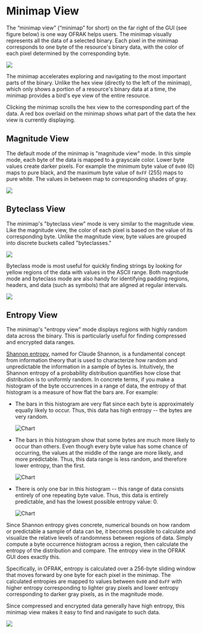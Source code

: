# Minimap View

The “minimap view” (“minimap” for short) on the far right of the GUI (see
figure below) is one way OFRAK helps users. The minimap visually represents all
the data of a selected binary. Each pixel in the minimap corresponds to one
byte of the resource's binary data, with the color of each pixel determined by
the corresponding byte.

![](assets/image4.png)

The minimap accelerates exploring and navigating to the most important parts of
the binary. Unlike the hex view (directly to the left of the minimap), which
only shows a portion of a resource's binary data at a time, the minimap
provides a bird's eye view of the entire resource. 

Clicking the minimap scrolls the hex view to the corresponding part of the
data. A red box overlaid on the minimap shows what part of the data the hex
view is currently displaying.

## Magnitude View

The default mode of the minimap is "magnitude view" mode. In this simple mode,
each byte of the data is mapped to a grayscale color. Lower byte values create
darker pixels. For example the minimum byte value of `0x00` (0) maps to pure
black, and the maximum byte value of `0xFF` (255) maps to pure white. The
values in between map to corresponding shades of gray.

![](assets/image6.png)

## Byteclass View

The minimap's "byteclass view" mode is very similar to the magnitude view. Like
the magnitude view, the color of each pixel is based on the value of its
corresponding byte. Unlike the magnitude view, byte values are grouped into
discrete buckets called "byteclasses."

![](assets/image7.png)

Byteclass mode is most useful for quickly finding strings by looking for yellow
regions of the data with values in the ASCII range. Both magnitude mode and
byteclass mode are also handy for identifying padding regions, headers, and
data (such as symbols) that are aligned at regular intervals.

![](assets/image5.png)

## Entropy View 

The minimap's "entropy view" mode displays regions with highly random data
across the binary. This is particularly useful for finding compressed and
encrypted data ranges.

[Shannon entropy](https://en.wikipedia.org/wiki/Entropy_(information_theory)),
named for Claude Shannon, is a fundamental concept from information theory that
is used to characterize how random and unpredictable the information in a
sample of bytes is. Intuitively, the Shannon entropy of a probability
distribution quantifies how close that distribution is to uniformly random. In
concrete terms, if you make a histogram of the byte occurrences in a range of
data, the entropy of that histogram is a measure of how flat the bars are. For
example:

- The bars in this histogram are very flat since each byte is approximately
  equally likely to occur. Thus, this data has high entropy -- the bytes are
  very random.

  ![Chart](assets/image2.png)

- The bars in this histogram show that some bytes are much more likely to occur
  than others. Even though every byte value has some chance of occurring, the
  values at the middle of the range are more likely, and more predictable.
  Thus, this data range is less random, and therefore lower entropy, than the
  first.

  ![Chart](assets/image1.png)

- There is only one bar in this histogram -- this range of data consists
  entirely of one repeating byte value. Thus, this data is entirely
  predictable, and has the lowest possible entropy value: 0.

  ![Chart](assets/image3.png)

Since Shannon entropy gives concrete, numerical bounds on how random or
predictable a sample of data can be, it becomes possible to calculate and
visualize the relative levels of randomness between regions of data. Simply
compute a byte occurrence histogram across a region, then calculate the entropy
of the distribution and compare. The entropy view in the OFRAK GUI does exactly
this.

Specifically, in OFRAK, entropy is calculated over a 256-byte sliding window
that moves forward by one byte for each pixel in the minimap. The calculated
entropies are mapped to values between `0x00` and `0xFF` with higher entropy
corresponding to lighter gray pixels and lower entropy corresponding to darker
gray pixels, as in the magnitude mode.

Since compressed and encrypted data generally have high entropy, this minimap
view makes it easy to find and navigate to such data.

![](assets/image25.png)
